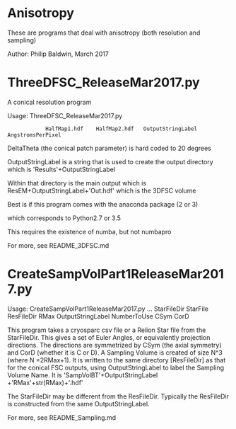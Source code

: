 # Anisotropy
These are programs that deal with anisotropy (both resolution and sampling) 


 Author: Philip Baldwin, March 2017


# ThreeDFSC_ReleaseMar2017.py

 A conical resolution program 

Usage: ThreeDFSC_ReleaseMar2017.py

                HalfMap1.hdf    HalfMap2.hdf   OutputStringLabel   AngstromsPerPixel  
                
DeltaTheta (the conical patch parameter) is hard coded to 20 degrees


OutputStringLabel is a string that is used to create the output directory
which is 'Results'+OutputStringLabel

Within that directory is the main output which is ResEM+OutputStringLabel+'Out.hdf' 
  which is the 3DFSC volume


Best is if this program comes with the anaconda package (2 or 3)

 which corresponds to Python2.7 or 3.5
 
This requires the existence of numba, but not numbapro

For more, see README_3DFSC.md




# CreateSampVolPart1ReleaseMar2017.py


Usage:
CreateSampVolPart1ReleaseMar2017.py ...
        StarFileDir StarFile  ResFileDir RMax 
           OutputStringLabel NumberToUse CSym CorD


This program takes a cryosparc csv file or a Relion Star file
 from the StarFileDir. This gives a set of Euler Angles,
    or equivalently projection directions. 
       The directions are symmetrized by CSym (the axial 
   symmetry) and CorD (whether it is C or D). 
   A Sampling Volume is created of size N^3 (where N =2RMax+1).
   It is written to the same directory [ResFileDir] as that for the conical FSC outputs,
  using OutputStringLabel to label the Sampling Volume Name.
  It is 'SampVolBT'+OutputStringLabel +'RMax'+str(RMax)+'.hdf'

The StarFileDir may be  different from the ResFileDir.
Typically the ResFileDir is constructed from the same OutputStringLabel.


For more, see README_Sampling.md


   

